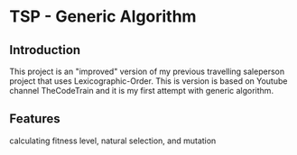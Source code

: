 # TSP - Generic Algorithm
## Introduction
This project is an "improved" version of my previous travelling saleperson project that uses Lexicographic-Order. 
This is version is based on Youtube channel TheCodeTrain and it is my first attempt with generic algorithm.


## Features
calculating fitness level, natural selection, and mutation

